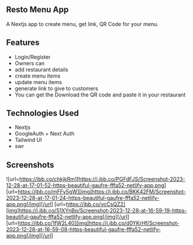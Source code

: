## Resto Menu App
A Nextjs app to create menu, get link, QR Code for your menu. 

## Features

- Login/Register
- Owners can
 - add restaurant details
 - create menu items
 - update menu items
 - generate link to give to customers
 - You can get the Download the QR code and paste it in your restaurant


## Technologies Used

- Nextjs 
- GoogleAuth + Next Auth
- Tailwind UI
- swr

## Screenshots

![url=https://ibb.co/chkjkRm][https://i.ibb.co/PGFdFJS/Screenshot-2023-12-28-at-17-01-52-https-beautiful-gaufre-fffa52-netlify-app.png]
[url=https://ibb.co/mFFv5gW][img]https://i.ibb.co/BKK42FM/Screenshot-2023-12-28-at-17-01-24-https-beautiful-gaufre-fffa52-netlify-app.png[/img][/url]
[url=https://ibb.co/vcCsQZ2][img]https://i.ibb.co/51XYnBq/Screenshot-2023-12-28-at-16-59-19-https-beautiful-gaufre-fffa52-netlify-app.png[/img][/url]
[url=https://ibb.co/1fW2L40][img]https://i.ibb.co/d0YKrHf/Screenshot-2023-12-28-at-16-59-08-https-beautiful-gaufre-fffa52-netlify-app.png[/img][/url]

